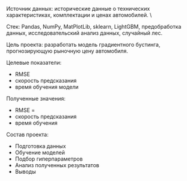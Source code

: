 Источник данных: исторические данные о технических характеристиках, комплектации и ценах автомобилей. \

Стек: Pandas, NumPy, MatPlotLib, sklearn, LightGBM, предобработка данных, исследовательский анализ данных, случайный лес.

Цель проекта: разработать модель градиентного бустинга, прогнозирующую рыночную цену автомобиля. 

Целевые показатели:
- RMSE
- скорость предсказания
- время обучения модели

Полученные значения:
- RMSE = 
- скорость предсказания 
- время обучения 

Состав проекта:
- Подготовка данных
- Обучение моделей
- Подбор гиперпараметров
- Анализ полученных результатов
- Выводы
